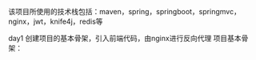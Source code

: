 该项目所使用的技术栈包括：maven，spring，springboot，springmvc，nginx，jwt，knife4j，redis等


day1
创建项目的基本骨架，引入前端代码，由nginx进行反向代理
项目基本骨架：
